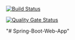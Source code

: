 [![Build Status](https://travis-ci.com/Raouf25/Spring-Boot-Web-App.svg?branch=master)](https://travis-ci.com/Raouf25/Spring-Boot-Web-App)

[![Quality Gate Status](https://sonarcloud.io/api/project_badges/measure?project=com.springApp%3Aspring5webapp&metric=alert_status)](https://sonarcloud.io/dashboard?id=com.springApp%3Aspring5webapp)


"# Spring-Boot-Web-App" 
